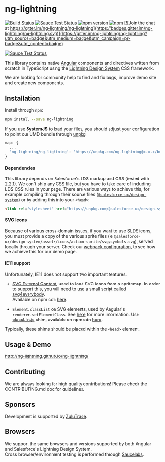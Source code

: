 # ng-lightning

[![Build Status](https://travis-ci.org/ng-lightning/ng-lightning.svg?branch=master)](https://travis-ci.org/ng-lightning/ng-lightning)
[![Sauce Test Status](https://saucelabs.com/buildstatus/ng-lightning)](https://saucelabs.com/u/ng-lightning)
[![npm version](https://badge.fury.io/js/ng-lightning.svg)](https://www.npmjs.com/package/ng-lightning)
[![npm](https://img.shields.io/npm/dm/ng-lightning.svg?maxAge=2592000)](https://www.npmjs.com/package/ng-lightning)
[![Join the chat at https://gitter.im/ng-lightning/ng-lightning](https://badges.gitter.im/ng-lightning/ng-lightning.svg)](https://gitter.im/ng-lightning/ng-lightning?utm_source=badge&utm_medium=badge&utm_campaign=pr-badge&utm_content=badge)

[![Sauce Test Status](https://saucelabs.com/browser-matrix/ng-lightning.svg)](https://saucelabs.com/u/ng-lightning)

This library contains native [Angular](https://angular.io/) components and directives written from scratch in TypeScript using the [Lightning Design System](https://www.lightningdesignsystem.com/) CSS framework.

We are looking for community help to find and fix bugs, improve demo site and create new components.

## Installation

Install through `npm`:

```bash
npm install --save ng-lightning
```

If you use **SystemJS** to load your files, you should adjust your configuration to point our UMD bundle through [unpkg](https://unpkg.com/)

```javascript
map: {
  ...
  'ng-lightning/ng-lightning': 'https://unpkg.com/ng-lightning@x.x.x/bundles/ng-lightning.umd.js'
}
```

#### Dependencies
This library depends on Salesforce's LDS markup and CSS (tested with 2.2.1). We don't ship any CSS file, but you have to take care of including LDS CSS rules in your page. There are various ways to achieve this, for example compiling through their source files ([`@salesforce-ux/design-system`](https://github.com/salesforce-ux/design-system)) or by adding this into your `<head>`:

```html
<link rel="stylesheet" href="https://unpkg.com/@salesforce-ux/design-system/assets/styles/salesforce-lightning-design-system.min.css">
```

#### SVG Icons
Because of various cross-domain issues, if you want to use SLDS icons, you must provide a copy of the various sprite files (ie `@salesforce-ux/design-system/assets/icons/action-sprite/svg/symbols.svg`), served locally through your server. Check our [webpack configuration](demo/webpack.config.js), to see how we achieve this for our demo page.

#### IE11 support
Unfortunately, IE11 does not support two important features.

* [SVG External Content](https://css-tricks.com/svg-use-with-external-reference-take-2/), used to load SVG icons from a spritemap. In order to support this, you will need to use a small script called [svg4everybody](https://github.com/jonathantneal/svg4everybody).  
Available on npm cdn [here](https://unpkg.com/svg4everybody).

* `Element.classList` on SVG elements, used by Angular's `renderer.setElementClass`. See [here](https://github.com/angular/angular/issues/6327) for more information. Use [classList.js](https://github.com/eligrey/classList.js) shim, available on npm cdn [here](https://unpkg.com/classlist.js).

Typically, these shims should be placed within the `<head>` element.  


## Usage & Demo
http://ng-lightning.github.io/ng-lightning/


## Contributing

We are always looking for high quality contributions! Please check the [CONTRIBUTING.md](CONTRIBUTING.md) doc for guidelines.


## Sponsors

Development is supported by [ZuluTrade](http://zulutrade.com/).


## Browsers

We support the same browsers and versions supported by both Angular and Salesforce's Lightning Design System.  
Cross browser/environment testing is performed through [Saucelabs](https://saucelabs.com/).  
